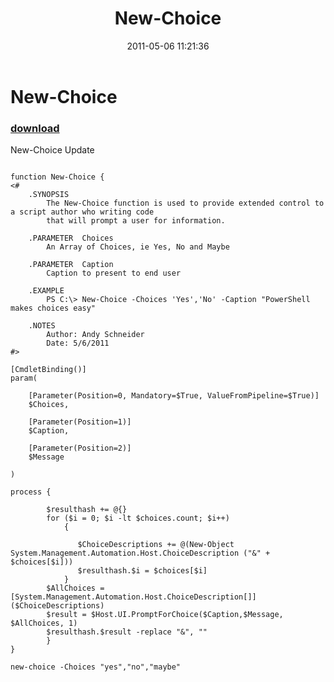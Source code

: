 ﻿---
pid:            2660
parent:         0
children:       
poster:         Andy Schneider
title:          New-Choice
date:           2011-05-06 11:21:36
description:    New-Choice Update
format:         posh
---

# New-Choice

### [download](2660.ps1)  

New-Choice Update

```posh

function New-Choice {
<#
	.SYNOPSIS
		The New-Choice function is used to provide extended control to a script author who writing code 
        that will prompt a user for information.

	.PARAMETER  Choices
		An Array of Choices, ie Yes, No and Maybe

	.PARAMETER  Caption
		Caption to present to end user

	.EXAMPLE
		PS C:\> New-Choice -Choices 'Yes','No' -Caption "PowerShell makes choices easy"
		
	.NOTES
		Author: Andy Schneider
		Date: 5/6/2011
#>

[CmdletBinding()]
param(
		
	[Parameter(Position=0, Mandatory=$True, ValueFromPipeline=$True)]
	$Choices,
		
	[Parameter(Position=1)]
	$Caption,
    
	[Parameter(Position=2)]
	$Message    
	
)
	
process {
        
        $resulthash += @{}
        for ($i = 0; $i -lt $choices.count; $i++) 
            {
        	   
               $ChoiceDescriptions += @(New-Object System.Management.Automation.Host.ChoiceDescription ("&" + $choices[$i]))
               $resulthash.$i = $choices[$i]
            }
        $AllChoices = [System.Management.Automation.Host.ChoiceDescription[]]($ChoiceDescriptions)
        $result = $Host.UI.PromptForChoice($Caption,$Message, $AllChoices, 1)
        $resulthash.$result -replace "&", ""
        }         
}

new-choice -Choices "yes","no","maybe"
```
